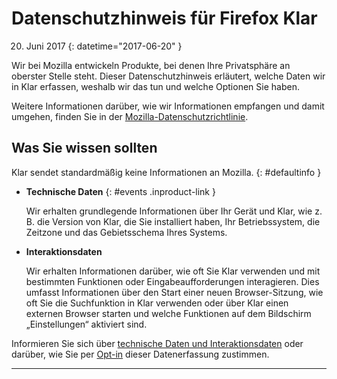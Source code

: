 ﻿# Datenschutzhinweis für Firefox Klar

20. Juni 2017
{: datetime="2017-06-20" }

Wir bei Mozilla entwickeln Produkte, bei denen Ihre Privatsphäre an oberster Stelle steht. Dieser Datenschutzhinweis erläutert, welche Daten wir in Klar erfassen, weshalb wir das tun und welche Optionen Sie haben. 

Weitere Informationen darüber, wie wir Informationen empfangen und damit umgehen, finden Sie in der [Mozilla-Datenschutzrichtlinie](https://www.mozilla.org/privacy/).

## Was Sie wissen sollten

Klar sendet standardmäßig keine Informationen an Mozilla.
{: #defaultinfo }

* **Technische Daten**
{: #events .inproduct-link }

	Wir erhalten grundlegende Informationen über Ihr Gerät und Klar, wie z.&thinsp;B. die Version von Klar, die Sie installiert haben, Ihr Betriebssystem, die Zeitzone und das Gebietsschema Ihres Systems.

* **Interaktionsdaten**

	Wir erhalten Informationen darüber, wie oft Sie Klar verwenden und mit bestimmten Funktionen oder Eingabeaufforderungen interagieren. Dies umfasst Informationen über den Start einer neuen Browser-Sitzung, wie oft Sie die Suchfunktion in Klar verwenden oder über Klar einen externen Browser starten und welche Funktionen auf dem Bildschirm „Einstellungen“ aktiviert sind.
	
Informieren Sie sich über [technische Daten und Interaktionsdaten](https://github.com/mozilla-mobile/focus/wiki/Event-Tracking-with-Mozilla's-Telemetry-Service) oder darüber, wie Sie per [Opt-in](https://support.mozilla.org/de/kb/anonyme-nutzungsdaten-zu-firefox-auf-mobilgeraten-) dieser Datenerfassung zustimmen.

---------------------------------------
